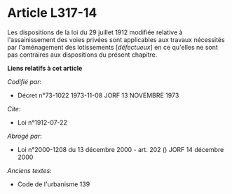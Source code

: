 # Article L317-14

Les dispositions de la loi du 29 juillet 1912 modifiée relative à l'assainissement des voies privées sont applicables aux
travaux nécessités par l'aménagement des lotissements [*défectueux*] en ce qu'elles ne sont pas contraires aux dispositions
du présent chapitre.

**Liens relatifs à cet article**

_Codifié par_:

  - Décret n°73-1022 1973-11-08 JORF 13 NOVEMBRE 1973

_Cite_:

  - Loi n°1912-07-22

_Abrogé par_:

  - Loi n°2000-1208 du 13 décembre 2000 - art. 202 () JORF 14 décembre 2000

_Anciens textes_:

  - Code de l'urbanisme 139
